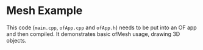 Mesh Example
============
This code (`main.cpp`, `ofApp.cpp` and `ofApp.h`) needs to be put into an OF app
and then compiled. It demonstrates basic ofMesh usage, drawing 3D objects.


